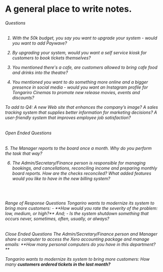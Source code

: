 # A general place to write notes.
<h6> Questions <h6>
  
  1. With the 50k budget, you say you want to upgrade your system - would you want to add Paywave?
  
  2. By upgrading your system, would you want a self service kiosk for customers to book tickets themselves?
  
  3. You mentioned there's a cafe, are customers allowed to bring cafe food and drinks into the theatre?
  
  4. You mentioned you want to do something more online and a bigger presence in social media - would you want an Instagram profile for Tongariro Cinemas to promote new release movies, events and discounts?
  
  To add to Q4: A new Web site that enhances the company’s image?
  A sales tracking system that supplies better information for marketing decisions?
  A user-friendly system that improves employee job satisfaction?
 
  <h6> Open Ended Questions <h6>
5. The Manager reports to the board once a month. 
   Why do you perform the task that way?

6. The Admin/Secretary/Finance person is responsible for managing bookings, and cancellations, reconciling income     and preparing monthly board reports. 
    How are the checks reconciled?
    What added features would you like to have in the new billing system?
  
  <br>
  <h6> Range of Response Questions </6>
Tongariro wants to modernize its system to bring more customers:
- **How would you rate the severity of the problem: low, medium, or high?**
  And;
- Is the system shutdown something that occurs never, sometimes, often, usually, or always?

  <h6> Close Ended Questions </6>
    The Admin/Secretary/Finance person and Manager share a computer to access the Xero accounting package and manage emails: **How many personal computers do you have in this department?** 

Tongariro wants to modernize its system to bring more customers: How many **customers ordered tickets in the last month?**
